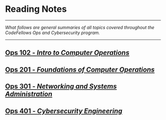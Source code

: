 # Reading Notes
***
*What follows are general summaries of all topics covered throughout the CodeFellows Ops and Cybersecurity program.*
***
## [**Ops 102 - *Intro to Computer Operations***](https://github.com/CamBerry1/Ops102-reading-notes/wiki)
## [**Ops 201 - *Foundations of Computer Operations***](https://github.com/CamBerry1/Ops201ReadingNotes)
## [**Ops 301 - *Networking and Systems Administration***](https://github.com/CamBerry1/Ops301ReadingNotes/wiki)
## [**Ops 401 - *Cybersecurity Engineering***](https://github.com/CamBerry1/Ops401ReadingNotes)
